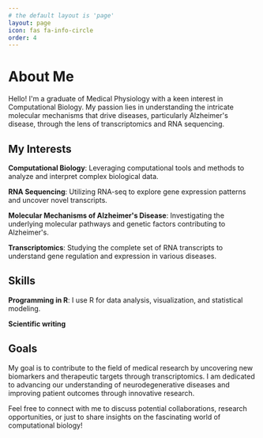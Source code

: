 ```yaml
---
# the default layout is 'page'
layout: page
icon: fas fa-info-circle
order: 4
---
```



# About Me

Hello! I'm a graduate of Medical Physiology with a keen interest in Computational Biology. My passion lies in understanding the intricate molecular mechanisms that drive diseases, particularly Alzheimer's disease, through the lens of transcriptomics and RNA sequencing.

## My Interests

**Computational Biology**: Leveraging computational tools and methods to analyze and interpret complex biological data.

**RNA Sequencing**: Utilizing RNA-seq to explore gene expression patterns and uncover novel transcripts.

**Molecular Mechanisms of Alzheimer's Disease**: Investigating the underlying molecular pathways and genetic factors contributing to Alzheimer's.

**Transcriptomics**: Studying the complete set of RNA transcripts to understand gene regulation and expression in various diseases.

## Skills

**Programming in R**: I use R for data analysis, visualization, and statistical modeling.

**Scientific  writing** 


## Goals

My goal is to contribute to the field of medical research by uncovering new biomarkers and therapeutic targets through transcriptomics. I am dedicated to advancing our understanding of neurodegenerative diseases and improving patient outcomes through innovative research.


Feel free to connect with me to discuss potential collaborations, research opportunities, or just to share insights on the fascinating world of computational biology!
